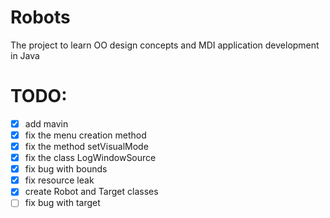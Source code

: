 # Robots
The project to learn OO design concepts and MDI application development in Java

# TODO:
* [X] add mavin
* [X] fix the menu creation method
* [X] fix the method setVisualMode
* [X] fix the class LogWindowSource
* [X] fix bug with bounds
* [X] fix resource leak
* [X] create Robot and Target classes
* [ ] fix bug with target

